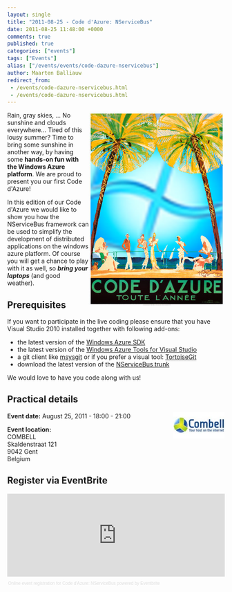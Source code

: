 ```yaml
---
layout: single
title: "2011-08-25 - Code d'Azure: NServiceBus"
date: 2011-08-25 11:48:00 +0000
comments: true
published: true
categories: ["events"]
tags: ["Events"]
alias: ["/events/events/code-dazure-nservicebus"]
author: Maarten Balliauw
redirect_from:
 - /events/code-dazure-nservicebus.html
 - /events/code-dazure-nservicebus.html
---
```


<p><img alt="" align="right" src="/assets/media/Event/codedazure.png" width="315" height="450">Rain, gray skies, ... No sunshine&nbsp;and clouds everywhere... Tired of this lousy summer? Time to bring some sunshine in another way, by having some <strong>hands-on fun with the Windows Azure platform</strong>. We are proud to present you our first Code d'Azure!</p>
<p>In this edition of our Code d'Azure&nbsp;we would like to show you how the NServiceBus framework can be used to simplify the development of distributed applications on the windows azure platform. Of course you will get a chance to play with it as well, so <em><strong>bring your laptops </strong></em>(and good weather).</p>
<h2>Prerequisites</h2>
<p>If you want to participate in the live coding please ensure that you have Visual Studio 2010&nbsp;installed together with following add-ons:</p>
<ul>
<li>the latest version of the <a href="https://www.microsoft.com/download/en/details.aspx?id=15658" target="_blank">Windows Azure SDK</a></li>
<li>the latest version of the <a href="https://www.microsoft.com/web/gallery/install.aspx?appid=WindowsAzureToolsVS2010" target="_blank">Windows Azure Tools for Visual Studio</a></li>
<li>a git client like <a href="https://code.google.com/p/msysgit/" target="_blank">msysgit</a>&nbsp;or if you prefer a visual tool: <a href="https://code.google.com/p/tortoisegit/" target="_blank">TortoiseGit</a></li>
<li>download the latest version of the <a href="https://github.com/nservicebus/nservicebus" target="_blank">NServiceBus trunk</a></li>
</ul>
<p>We would love to have you code along with us!</p>
<h2>Practical details</h2>
<p><strong><img alt="" align="right" src="/assets/media/sponsors/logo-combell.jpg" width="120" height="60">Event date:</strong> August 25,&nbsp;2011 - 18:00 - 21:00</p>
<p><strong>Event location:<br></strong>COMBELL<br> Skaldenstraat 121<br>9042 Gent<br>Belgium</p>
<h2>Register via EventBrite</h2>
<div style="width: 100%; text-align: left;"><iframe vspace="0" height="192" marginheight="5" src="https://www.eventbrite.com/tickets-external?eid=2010215609&amp;ref=etckt" frameborder="0" width="100%" allowtransparency="true" marginwidth="5" scrolling="auto" hspace="0"></iframe>
<div style="font-family: Helvetica, Arial; font-size: 10px; padding: 5px 0 5px; margin: 2px; width: 100%; text-align: left;"><a style="color: #ddd; text-decoration: none;" href="https://www.eventbrite.com/r/etckt" target="_blank">Online event registration</a><span style="color: #ddd;"> for </span><a style="color: #ddd; text-decoration: none;" href="https://www.eventbrite.com/event/2010215609?ref=etckt" target="_blank">Code d'Azure: NServiceBus</a><span style="color: #ddd;"> powered by </span><a style="color: #ddd; text-decoration: none;" href="https://www.eventbrite.com?ref=etckt" target="_blank">Eventbrite</a></div>
</div>







